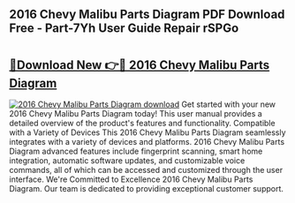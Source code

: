 ## 2016 Chevy Malibu Parts Diagram PDF Download Free - Part-7Yh User Guide Repair rSPGo

# <h2><a href="http://dfk24x.blite.top/?on=2016+Chevy+Malibu+Parts+Diagram">🔗Download New 👉🔴 2016 Chevy Malibu Parts Diagram</a></h2>

[![2016 Chevy Malibu Parts Diagram download](https://i.imgur.com/lujVjoI.png)](http://dfk24x.blite.top/?on=2016+Chevy+Malibu+Parts+Diagram)
Get started with your new 2016 Chevy Malibu Parts Diagram today! This user manual provides a detailed overview of the product's features and functionality. Compatible with a Variety of Devices This 2016 Chevy Malibu Parts Diagram seamlessly integrates with a variety of devices and platforms. 2016 Chevy Malibu Parts Diagram advanced features include fingerprint scanning, smart home integration, automatic software updates, and customizable voice commands, all of which can be accessed and customized through the user interface. We're Committed to Excellence 2016 Chevy Malibu Parts Diagram. Our team is dedicated to providing exceptional customer support.
